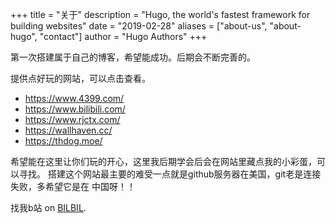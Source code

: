 +++
title = "关于"
description = "Hugo, the world's fastest framework for building websites"
date = "2019-02-28"
aliases = ["about-us", "about-hugo", "contact"]
author = "Hugo Authors"
+++

第一次搭建属于自己的博客，希望能成功。后期会不断完善的。

提供点好玩的网站，可以点击查看。

* https://www.4399.com/
* https://www.bilibili.com/
* https://www.rjctx.com/
* https://wallhaven.cc/
* https://thdog.moe/

希望能在这里让你们玩的开心，这里我后期学会后会在网站里藏点我的小彩蛋，可以寻找。
搭建这个网站最主要的难受一点就是github服务器在美国，git老是连接失败，多希望它是在
中国呀！！

找我b站 on [BILBIL](https://space.bilibili.com/1240239117?spm_id_from=333.1007.0.0).
